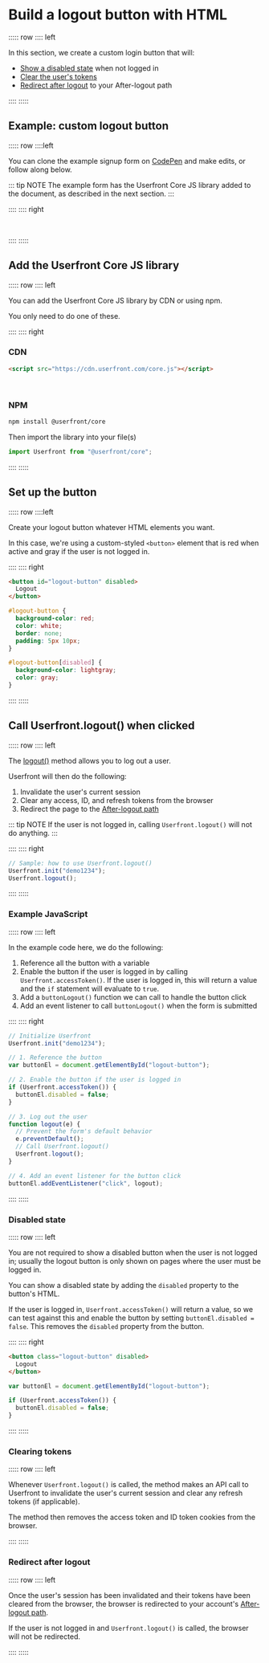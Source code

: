 <toolkit-breadcrumb />

# Build a logout button with HTML

::::: row
:::: left

In this section, we create a custom login button that will:

- [Show a disabled state](#disabled-state) when not logged in
- [Clear the user's tokens](#clearing-tokens)
- [Redirect after logout](#redirect-after-logout) to your After-logout path

::::
:::::

## Example: custom logout button

::::: row
::::left

You can clone the example signup form on [CodePen](https://codepen.io/userfront/pen/poemNpo) and make edits, or follow along below.

::: tip NOTE
The example form has the Userfront Core JS library added to the document, as described in the next section.
:::

::::
:::: right

<br/>
<codepen title="Build a logout button with HTML" slug="poemNpo"/>

::::
:::::

## Add the Userfront Core JS library

::::: row
:::: left

You can add the Userfront Core JS library by CDN or using npm.

You only need to do one of these.

::::
:::: right

### CDN

```html
<script src="https://cdn.userfront.com/core.js"></script>
```

<br>

### NPM

```sh
npm install @userfront/core
```

Then import the library into your file(s)

```js
import Userfront from "@userfront/core";
```

::::
:::::

## Set up the button

::::: row
::::left

Create your logout button whatever HTML elements you want.

In this case, we're using a custom-styled `<button>` element that is red when active and gray if the user is not logged in.

::::
:::: right

```html
<button id="logout-button" disabled>
  Logout
</button>
```

```css
#logout-button {
  background-color: red;
  color: white;
  border: none;
  padding: 5px 10px;
}

#logout-button[disabled] {
  background-color: lightgray;
  color: gray;
}
```

::::
:::::

## Call Userfront.logout() when clicked

::::: row
:::: left

The [logout()](/docs/js.html#logout) method allows you to log out a user.

Userfront will then do the following:

1. Invalidate the user's current session
2. Clear any access, ID, and refresh tokens from the browser
3. Redirect the page to the [After-logout path](/guide/glossary.html#after-logout-path)

::: tip NOTE
If the user is not logged in, calling `Userfront.logout()` will not do anything.
:::

::::
:::: right

```js
// Sample: how to use Userfront.logout()
Userfront.init("demo1234");
Userfront.logout();
```

::::
:::::

### Example JavaScript

::::: row
:::: left

In the example code here, we do the following:

1. Reference all the button with a variable
2. Enable the button if the user is logged in by calling `Userfront.accessToken()`. If the user is logged in, this will return a value and the `if` statement will evaluate to `true`.
3. Add a `buttonLogout()` function we can call to handle the button click
4. Add an event listener to call `buttonLogout()` when the form is submitted

::::
:::: right

```js
// Initialize Userfront
Userfront.init("demo1234");

// 1. Reference the button
var buttonEl = document.getElementById("logout-button");

// 2. Enable the button if the user is logged in
if (Userfront.accessToken()) {
  buttonEl.disabled = false;
}

// 3. Log out the user
function logout(e) {
  // Prevent the form's default behavior
  e.preventDefault();
  // Call Userfront.logout()
  Userfront.logout();
}

// 4. Add an event listener for the button click
buttonEl.addEventListener("click", logout);
```

::::
:::::

### Disabled state

::::: row
:::: left

You are not required to show a disabled button when the user is not logged in; usually the logout button is only shown on pages where the user must be logged in.

You can show a disabled state by adding the `disabled` property to the button's HTML.

If the user is logged in, `Userfront.accessToken()` will return a value, so we can test against this and enable the button by setting `buttonEl.disabled = false`. This removes the `disabled` property from the button.

::::
:::: right

```html
<button class="logout-button" disabled>
  Logout
</button>
```

```js
var buttonEl = document.getElementById("logout-button");

if (Userfront.accessToken()) {
  buttonEl.disabled = false;
}
```

::::
:::::

### Clearing tokens

::::: row
:::: left

Whenever `Userfront.logout()` is called, the method makes an API call to Userfront to invalidate the user's current session and clear any refresh tokens (if applicable).

The method then removes the access token and ID token cookies from the browser.

::::
:::::

### Redirect after logout

::::: row
:::: left

Once the user's session has been invalidated and their tokens have been cleared from the browser, the browser is redirected to your account's [After-logout path](/guide/glossary.html#after-logout-path).

If the user is not logged in and `Userfront.logout()` is called, the browser will not be redirected.

::::
:::::
